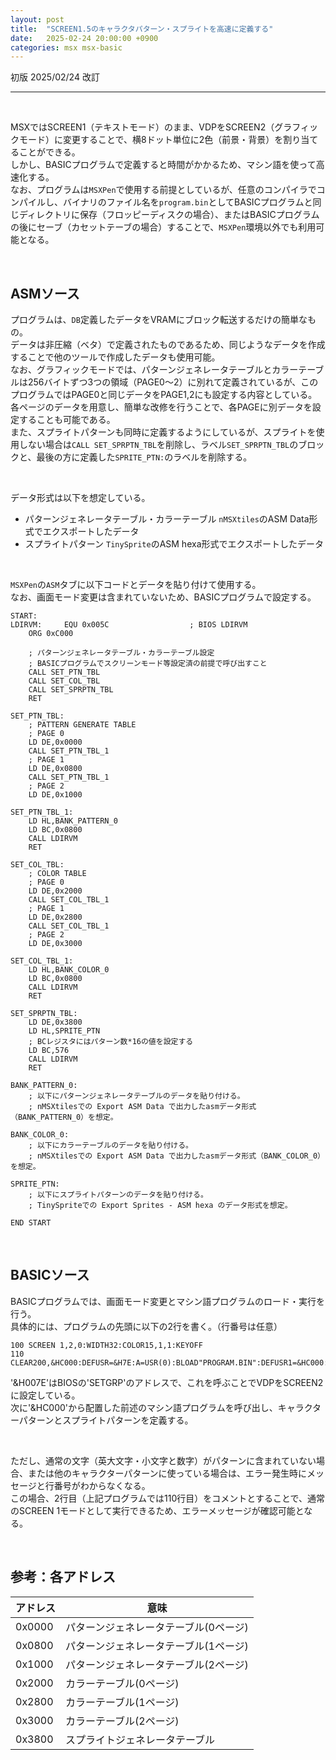 ```yaml
---
layout: post
title:  "SCREEN1.5のキャラクタパターン・スプライトを高速に定義する"
date:   2025-02-24 20:00:00 +0900
categories: msx msx-basic
---
```


初版 2025/02/24
改訂 

-----

<br>

MSXではSCREEN1（テキストモード）のまま、VDPをSCREEN2（グラフィックモード）に変更することで、横8ドット単位に2色（前景・背景）を割り当てることができる。  
しかし、BASICプログラムで定義すると時間がかかるため、マシン語を使って高速化する。  
なお、プログラムは`MSXPen`で使用する前提としているが、任意のコンパイラでコンパイルし、バイナリのファイル名を`program.bin`としてBASICプログラムと同じディレクトリに保存（フロッピーディスクの場合）、またはBASICプログラムの後にセーブ（カセットテーブの場合）することで、`MSXPen`環境以外でも利用可能となる。  

<br>

## ASMソース

プログラムは、`DB`定義したデータをVRAMにブロック転送するだけの簡単なもの。  
データは非圧縮（ベタ）で定義されたものであるため、同じようなデータを作成することで他のツールで作成したデータも使用可能。  
なお、グラフィックモードでは、パターンジェネレータテーブルとカラーテーブルは256バイトずつ3つの領域（PAGE0～2）に別れて定義されているが、このプログラムではPAGE0と同じデータをPAGE1,2にも設定する内容としている。各ページのデータを用意し、簡単な改修を行うことで、各PAGEに別データを設定することも可能である。  
また、スプライトパターンも同時に定義するようにしているが、スプライトを使用しない場合は`CALL SET_SPRPTN_TBL`を削除し、ラベル`SET_SPRPTN_TBL`のブロックと、最後の方に定義した`SPRITE_PTN:`のラベルを削除する。  

<br>

データ形式は以下を想定している。  
- パターンジェネレータテーブル・カラーテーブル
	`nMSXtiles`のASM Data形式でエクスポートしたデータ  
- スプライトパターン
	`TinySprite`のASM hexa形式でエクスポートしたデータ  

<br>

`MSXPen`の`ASM`タブに以下コードとデータを貼り付けて使用する。  
なお、画面モード変更は含まれていないため、BASICプログラムで設定する。  

```
START:
LDIRVM:     EQU 0x005C                  ; BIOS LDIRVM
	ORG 0xC000

	; パターンジェネレータテーブル・カラーテーブル設定
	; BASICプログラムでスクリーンモード等設定済の前提で呼び出すこと
	CALL SET_PTN_TBL
	CALL SET_COL_TBL
	CALL SET_SPRPTN_TBL
	RET

SET_PTN_TBL:
	; PATTERN GENERATE TABLE
	; PAGE 0
	LD DE,0x0000
	CALL SET_PTN_TBL_1
	; PAGE 1
	LD DE,0x0800
	CALL SET_PTN_TBL_1
	; PAGE 2
	LD DE,0x1000

SET_PTN_TBL_1:
	LD HL,BANK_PATTERN_0
	LD BC,0x0800
	CALL LDIRVM
	RET

SET_COL_TBL:
	; COLOR TABLE
	; PAGE 0
	LD DE,0x2000
	CALL SET_COL_TBL_1
	; PAGE 1
	LD DE,0x2800
	CALL SET_COL_TBL_1
	; PAGE 2
	LD DE,0x3000

SET_COL_TBL_1:
	LD HL,BANK_COLOR_0
	LD BC,0x0800
	CALL LDIRVM
	RET

SET_SPRPTN_TBL:
	LD DE,0x3800
	LD HL,SPRITE_PTN
    ; BCレジスタにはパターン数*16の値を設定する
	LD BC,576
	CALL LDIRVM
	RET

BANK_PATTERN_0:
    ; 以下にパターンジェネレータテーブルのデータを貼り付ける。
    ; nMSXtilesでの Export ASM Data で出力したasmデータ形式（BANK_PATTERN_0）を想定。

BANK_COLOR_0:
    ; 以下にカラーテーブルのデータを貼り付ける。
    ; nMSXtilesでの Export ASM Data で出力したasmデータ形式（BANK_COLOR_0）を想定。

SPRITE_PTN:
    ; 以下にスプライトパターンのデータを貼り付ける。
    ; TinySpriteでの Export Sprites - ASM hexa のデータ形式を想定。

END START
```

<br>

## BASICソース

BASICプログラムでは、画面モード変更とマシン語プログラムのロード・実行を行う。  
具体的には、プログラムの先頭に以下の2行を書く。（行番号は任意）  

```
100 SCREEN 1,2,0:WIDTH32:COLOR15,1,1:KEYOFF
110 CLEAR200,&HC000:DEFUSR=&H7E:A=USR(0):BLOAD"PROGRAM.BIN":DEFUSR1=&HC000:A=USR1(0)
```

'&H007E'はBIOSの'SETGRP'のアドレスで、これを呼ぶことでVDPをSCREEN2に設定している。  
次に'&HC000'から配置した前述のマシン語プログラムを呼び出し、キャラクターパターンとスプライトパターンを定義する。  

<br>

ただし、通常の文字（英大文字・小文字と数字）がパターンに含まれていない場合、または他のキャラクターパターンに使っている場合は、エラー発生時にメッセージと行番号がわからなくなる。  
この場合、2行目（上記プログラムでは110行目）をコメントとすることで、通常のSCREEN 1モードとして実行できるため、エラーメッセージが確認可能となる。  

<br>

## 参考：各アドレス

|アドレス|意味|
|---|---|
|0x0000|パターンジェネレータテーブル(0ページ)|
|0x0800|パターンジェネレータテーブル(1ページ)|
|0x1000|パターンジェネレータテーブル(2ページ)|
|0x2000|カラーテーブル(0ページ)|
|0x2800|カラーテーブル(1ページ)|
|0x3000|カラーテーブル(2ページ)|
|0x3800|スプライトジェネレータテーブル|

